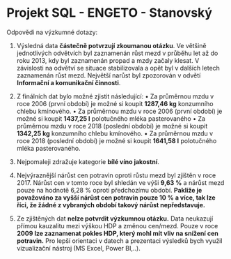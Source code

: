 # Projekt SQL - ENGETO - Stanovský


Odpovědi na výzkumné dotazy:

1.	Výsledná data **částečně potvrzují zkoumanou otázku**. Ve většině jednotlivých odvětvích byl zaznamenán růst mezd v průběhu let až do roku 2013, kdy byl zaznamenán propad a mzdy začaly klesat. V závislosti na odvětví se situace stabilizovala a opět byl v dalších letech zaznamenán růst mezd.  Největší narůst byl zpozorován v odvětí **Informační a komunikační činnosti**. 

2.	Z finálních dat bylo možné zjistit následující:
•	Za průměrnou mzdu v roce 2006 (první období) je možné si koupit **1287,46 kg** konzumního chlebu kmínového. 
•	Za průměrnou mzdu v roce 2006 (první období) je možné si koupit **1437,25 l** polotučného mléka pasterovaného 
•	Za průměrnou mzdu v roce 2018 (poslední období) je možné si koupit **1342,25 kg** konzumního chlebu kmínového. 
•	Za průměrnou mzdu v roce 2018 (poslední období) je možné si koupit **1641,58 l** polotučného mléka pasterovaného.

3.	Nejpomaleji zdražuje kategorie **bílé víno jakostní**. 

4.	Nejvýraznější nárůst cen potravin oproti růstu mezd byl zjištěn v roce 2017. Nárůst cen v tomto roce byl shledán ve výši **9,63 %** a nárůst mezd pouze na hodnotě 6,28 % oproti předchozímu období. **Pakliže je považováno za vyšší nárůst cen potravin pouze 10 % a více, tak lze říci, že žádné z vybraných období takový nárůst nepředstavuje.**

5.	Ze zjištěných dat **nelze potvrdit výzkumnou otázku.** Data neukazují přímou kauzalitu mezi výškou HDP a změnou cen/mezd. Pouze v roce **2009 lze zaznamenat pokles HDP, který mohl mít vliv na snížení cen potravin.** Pro lepší orientaci v datech a prezentaci výsledků bych využil vizualizační nástroj (MS Excel, Power BI,..).
